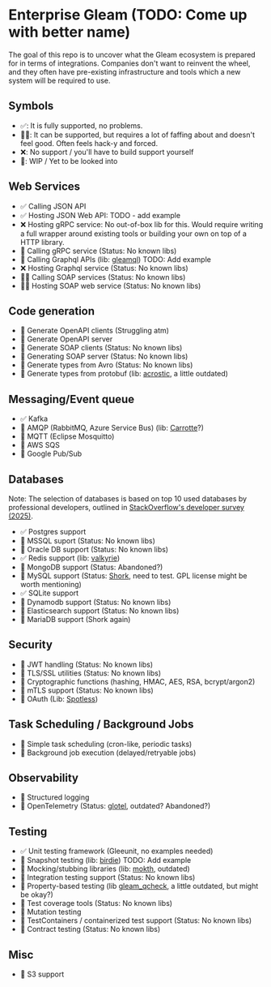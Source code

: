 # Enterprise Gleam (TODO: Come up with better name)

The goal of this repo is to uncover what the Gleam ecosystem 
is prepared for in terms of integrations. Companies don't
want to reinvent the wheel, and they often have pre-existing
infrastructure and tools which a new system will be required to use.

## Symbols

- ✅: It is fully supported, no problems.
- 🤏🏻: It can be supported, but requires a lot of faffing about and
  doesn't feel good. Often feels hack-y and forced.
- ❌: No support / you'll have to build support yourself
- 🚧: WIP / Yet to be looked into

## Web Services

- ✅ Calling JSON API
- ✅ Hosting JSON Web API: TODO - add example
- ❌ Hosting gRPC service: No out-of-box lib for this. Would require writing a
  full wrapper around existing tools or building your own on top of a HTTP library.
- 🚧 Calling gRPC service (Status: No known libs)
- 🚧 Calling Graphql APIs (lib: [gleamql](https://github.com/cobbinma/gleamql))
  TODO: Add example
- ❌ Hosting Graphql service (Status: No known libs)
- 🤏🏻 Calling SOAP services (Status: No known libs)
- 🤏🏻 Hosting SOAP web service (Status: No known libs)

## Code generation

- 🚧 Generate OpenAPI clients (Struggling atm)
- 🚧 Generate OpenAPI server
- 🚧 Generate SOAP clients (Status: No known libs)
- 🚧 Generating SOAP server (Status: No known libs)
- 🚧 Generate types from Avro (Status: No known libs)
- 🚧 Generate types from protobuf (lib: [acrostic](https://github.com/julywind168/acrostic),
  a little outdated)

## Messaging/Event queue

- ✅ Kafka
- 🚧 AMQP (RabbitMQ, Azure Service Bus)
  (lib: [Carrotte](https://github.com/renatillas/carotte)?)
- 🚧 MQTT (Eclipse Mosquitto)
- 🚧 AWS SQS
- 🚧 Google Pub/Sub

## Databases

Note: The selection of databases is based on top 10 used databases by
professional developers, outlined in [StackOverflow's developer survey (2025)](https://survey.stackoverflow.co/2025/technology#1-databases).

- ✅ Postgres support
- 🚧 MSSQL suport (Status: No known libs)
- 🚧 Oracle DB support (Status: No known libs)
- ✅ Redis support (lib: [valkyrie](https://github.com/Pevensie/valkyrie))
- 🚧 MongoDB support (Status: Abandoned?)
- 🚧 MySQL support (Status: [Shork](https://github.com/ninanomenon/shork), need
  to test. GPL license might be worth mentioning)
- ✅ SQLite support
- 🚧 Dynamodb support (Status: No known libs)
- 🚧 Elasticsearch support (Status: No known libs)
- 🚧 MariaDB support (Shork again)

## Security

- 🚧 JWT handling (Status: No known libs)
- 🚧 TLS/SSL utilities (Status: No known libs)
- 🚧 Cryptographic functions (hashing, HMAC, AES, RSA, bcrypt/argon2)
- 🚧 mTLS support (Status: No known libs)
- 🚧 OAuth (Lib: [Spotless](https://github.com/CrowdHailer/gleam_spotless))

## Task Scheduling / Background Jobs

- 🚧 Simple task scheduling (cron-like, periodic tasks) 
- 🚧 Background job execution (delayed/retryable jobs)

## Observability

- 🚧 Structured logging
- 🚧 OpenTelemetry (Status: [glotel](https://github.com/skinkade/glotel),
  outdated? Abandoned?)

## Testing

- ✅ Unit testing framework (Gleeunit, no examples needed)
- 🚧 Snapshot testing (lib: [birdie](https://github.com/giacomocavalieri/birdie))
  TODO: Add example
- 🚧 Mocking/stubbing libraries
  (lib: [mokth](https://github.com/bondiano/mockth), outdated)
- 🚧 Integration testing support (Status: No known libs)
- 🚧 Property-based testing
  (lib [gleam_qcheck](https://github.com/mooreryan/gleam_qcheck), a little
  outdated, but might be okay?)
- 🚧 Test coverage tools (Status: No known libs)
- 🚧 Mutation testing
- 🚧 TestContainers / containerized test support (Status: No known libs)
- 🚧 Contract testing (Status: No known libs)

## Misc

- 🚧 S3 support
